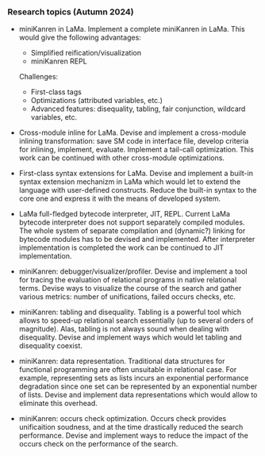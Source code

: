 ### Research topics (Autumn 2024)

- miniKanren in LaMa.
  Implement a complete miniKanren in LaMa. This would give the following advantages:
  
  - Simplified reification/visualization
  - miniKanren REPL

  Challenges:

  - First-class tags
  - Optimizations (attributed variables, etc.)
  - Advanced features: disequality, tabling, fair conjunction, wildcard variables, etc.
  
- Cross-module inline for LaMa.
  Devise and implement a cross-module inlining transformation: save SM code in interface file,
  develop criteria for inlining, implement, evaluate. Implement a tail-call optimization. This work can
  be continued with other cross-module optimizations.

- First-class syntax extensions for LaMa.
  Devise and implement a built-in syntax extension mechanizm in LaMa which would let to
  extend the language with user-defined constructs. Reduce the built-in syntax to the core
  one and express it with the means of developed system.

- LaMa full-fledged bytecode interpreter, JIT, REPL.
  Current LaMa bytecode interpreter does not support separately compiled modules.
  The whole system of separate compilation and (dynamic?) linking for bytecode modules
  has to be devised and implemented. After interpreter implementation is completed the
  work can be continued to JIT implementation.

- miniKanren: debugger/visualizer/profiler.
  Devise and implement a tool for tracing the evaluation of relational programs in
  native relational terms. Devise ways to visualize the course of the search and
  gather various metrics: number of unifications, failed occurs checks, etc.

- miniKanren: tabling and disequality.
  Tabling is a powerful tool which allows to speed-up relational search essentially (up
  to several orders of magnitude). Alas, tabling is not always sound when dealing with
  disequality. Devise and implement ways which would let tabling and disequality 
  coexist.
 
- miniKanren: data representation. Traditional data structures for functional programming
  are often unsuitable in relational case. For example, representing sets as lists incurs
  an exponential performance degradation since one set can be represented by an exponential
  number of lists. Devise and implement data representations which would allow to
  eliminate this overhead.
  
- miniKanren: occurs check optimization.
  Occurs check provides unificaition soudness, and at the time drastically reduced the
  search performance. Devise and implement ways to reduce the impact of the occurs
  check on the performance of the search.

